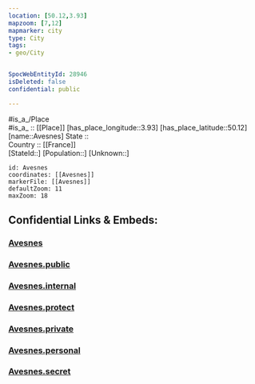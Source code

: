 ```yaml
---
location: [50.12,3.93] 
mapzoom: [7,12] 
mapmarker: city 
type: City
tags:
- geo/City


SpocWebEntityId: 28946
isDeleted: false
confidential: public

---
```

#is_a_/Place  
#is_a_ :: [[Place]] 
[has_place_longitude::3.93] 
[has_place_latitude::50.12] 
[name::Avesnes] 
State ::  
Country :: [[France]]  
[StateId::] 
[Population::] 
[Unknown::] 


```leaflet
id: Avesnes
coordinates: [[Avesnes]] 
markerFile: [[Avesnes]] 
defaultZoom: 11 
maxZoom: 18
```


## Confidential Links & Embeds: 

### [Avesnes](/_Standards/Earth/Continent/Europe/Europe~West/France/regions~France/Hauts-de-France/departments~Hauts-de-France/Hauts-de-France~Nord/communes~Nord/Avesnes-sur-Helpe/cities~Avesnes-sur-Helpe/Avesnes.md) 

### [Avesnes.public](/_public/Earth/Continent/Europe/Europe~West/France/regions~France/Hauts-de-France/departments~Hauts-de-France/Hauts-de-France~Nord/communes~Nord/Avesnes-sur-Helpe/cities~Avesnes-sur-Helpe/Avesnes.public.md) 

### [Avesnes.internal](/_internal/Earth/Continent/Europe/Europe~West/France/regions~France/Hauts-de-France/departments~Hauts-de-France/Hauts-de-France~Nord/communes~Nord/Avesnes-sur-Helpe/cities~Avesnes-sur-Helpe/Avesnes.internal.md) 

### [Avesnes.protect](/_protect/Earth/Continent/Europe/Europe~West/France/regions~France/Hauts-de-France/departments~Hauts-de-France/Hauts-de-France~Nord/communes~Nord/Avesnes-sur-Helpe/cities~Avesnes-sur-Helpe/Avesnes.protect.md) 

### [Avesnes.private](/_private/Earth/Continent/Europe/Europe~West/France/regions~France/Hauts-de-France/departments~Hauts-de-France/Hauts-de-France~Nord/communes~Nord/Avesnes-sur-Helpe/cities~Avesnes-sur-Helpe/Avesnes.private.md) 

### [Avesnes.personal](/_personal/Earth/Continent/Europe/Europe~West/France/regions~France/Hauts-de-France/departments~Hauts-de-France/Hauts-de-France~Nord/communes~Nord/Avesnes-sur-Helpe/cities~Avesnes-sur-Helpe/Avesnes.personal.md) 

### [Avesnes.secret](/_secret/Earth/Continent/Europe/Europe~West/France/regions~France/Hauts-de-France/departments~Hauts-de-France/Hauts-de-France~Nord/communes~Nord/Avesnes-sur-Helpe/cities~Avesnes-sur-Helpe/Avesnes.secret.md)

